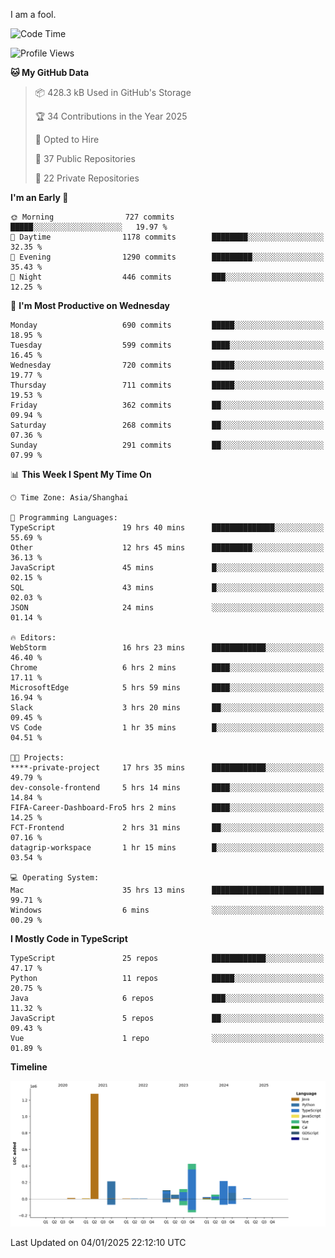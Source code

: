 I am a fool.

<!--START_SECTION:waka-->
![Code Time](http://img.shields.io/badge/Code%20Time-2%2C384%20hrs%207%20mins-blue)

![Profile Views](http://img.shields.io/badge/Profile%20Views-0-blue)

**🐱 My GitHub Data** 

> 📦 428.3 kB Used in GitHub's Storage 
 > 
> 🏆 34 Contributions in the Year 2025
 > 
> 💼 Opted to Hire
 > 
> 📜 37 Public Repositories 
 > 
> 🔑 22 Private Repositories 
 > 
**I'm an Early 🐤** 

```text
🌞 Morning                727 commits         █████░░░░░░░░░░░░░░░░░░░░   19.97 % 
🌆 Daytime                1178 commits        ████████░░░░░░░░░░░░░░░░░   32.35 % 
🌃 Evening                1290 commits        █████████░░░░░░░░░░░░░░░░   35.43 % 
🌙 Night                  446 commits         ███░░░░░░░░░░░░░░░░░░░░░░   12.25 % 
```
📅 **I'm Most Productive on Wednesday** 

```text
Monday                   690 commits         █████░░░░░░░░░░░░░░░░░░░░   18.95 % 
Tuesday                  599 commits         ████░░░░░░░░░░░░░░░░░░░░░   16.45 % 
Wednesday                720 commits         █████░░░░░░░░░░░░░░░░░░░░   19.77 % 
Thursday                 711 commits         █████░░░░░░░░░░░░░░░░░░░░   19.53 % 
Friday                   362 commits         ██░░░░░░░░░░░░░░░░░░░░░░░   09.94 % 
Saturday                 268 commits         ██░░░░░░░░░░░░░░░░░░░░░░░   07.36 % 
Sunday                   291 commits         ██░░░░░░░░░░░░░░░░░░░░░░░   07.99 % 
```


📊 **This Week I Spent My Time On** 

```text
🕑︎ Time Zone: Asia/Shanghai

💬 Programming Languages: 
TypeScript               19 hrs 40 mins      ██████████████░░░░░░░░░░░   55.69 % 
Other                    12 hrs 45 mins      █████████░░░░░░░░░░░░░░░░   36.13 % 
JavaScript               45 mins             █░░░░░░░░░░░░░░░░░░░░░░░░   02.15 % 
SQL                      43 mins             █░░░░░░░░░░░░░░░░░░░░░░░░   02.03 % 
JSON                     24 mins             ░░░░░░░░░░░░░░░░░░░░░░░░░   01.14 % 

🔥 Editors: 
WebStorm                 16 hrs 23 mins      ████████████░░░░░░░░░░░░░   46.40 % 
Chrome                   6 hrs 2 mins        ████░░░░░░░░░░░░░░░░░░░░░   17.11 % 
MicrosoftEdge            5 hrs 59 mins       ████░░░░░░░░░░░░░░░░░░░░░   16.94 % 
Slack                    3 hrs 20 mins       ██░░░░░░░░░░░░░░░░░░░░░░░   09.45 % 
VS Code                  1 hr 35 mins        █░░░░░░░░░░░░░░░░░░░░░░░░   04.51 % 

🐱‍💻 Projects: 
****-private-project     17 hrs 35 mins      ████████████░░░░░░░░░░░░░   49.79 % 
dev-console-frontend     5 hrs 14 mins       ████░░░░░░░░░░░░░░░░░░░░░   14.84 % 
FIFA-Career-Dashboard-Fro5 hrs 2 mins        ████░░░░░░░░░░░░░░░░░░░░░   14.25 % 
FCT-Frontend             2 hrs 31 mins       ██░░░░░░░░░░░░░░░░░░░░░░░   07.16 % 
datagrip-workspace       1 hr 15 mins        █░░░░░░░░░░░░░░░░░░░░░░░░   03.54 % 

💻 Operating System: 
Mac                      35 hrs 13 mins      █████████████████████████   99.71 % 
Windows                  6 mins              ░░░░░░░░░░░░░░░░░░░░░░░░░   00.29 % 
```

**I Mostly Code in TypeScript** 

```text
TypeScript               25 repos            ████████████░░░░░░░░░░░░░   47.17 % 
Python                   11 repos            █████░░░░░░░░░░░░░░░░░░░░   20.75 % 
Java                     6 repos             ███░░░░░░░░░░░░░░░░░░░░░░   11.32 % 
JavaScript               5 repos             ██░░░░░░░░░░░░░░░░░░░░░░░   09.43 % 
Vue                      1 repo              ░░░░░░░░░░░░░░░░░░░░░░░░░   01.89 % 
```



**Timeline**

![Lines of Code chart](https://raw.githubusercontent.com/VeejaLiu/VeejaLiu/master/assets/bar_graph.png)


 Last Updated on 04/01/2025 22:12:10 UTC
<!--END_SECTION:waka-->
